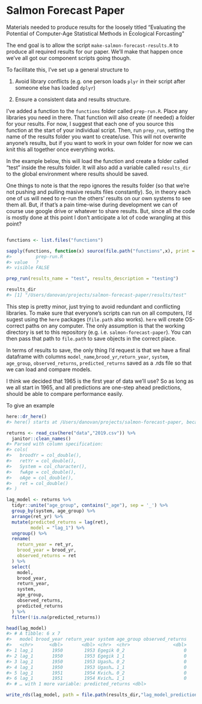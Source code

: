 
<!-- README.md is generated from README.Rmd. Please edit that file -->

# Salmon Forecast Paper

<!-- badges: start -->

<!-- badges: end -->

Materials needed to produce results for the loosely titled “Evaluating
the Potential of Computer-Age Statistical Methods in Ecological
Forcasting”

The end goal is to allow the script `make-salmon-forecast-results.R` to
produce all required results for our paper. We’ll make that happen once
we’ve all got our component scripts going though.

To facilitate this, I’ve set up a general structure to

1.  Avoid library conflicts (e.g. one person loads `plyr` in their
    script after someone else has loaded `dplyr`)

2.  Ensure a consistent data and results structure.

I’ve added a function to the `functions` folder called `prep-run.R`.
Place any libraries you need in there. That function will also create
(if needed) a folder for your results. For now, I suggest that each one
of you source this function at the start of your individual script.
Then, run `prep_run`, setting the name of the results folder you want to
create/use. This will not overwrite anyone’s results, but if you want to
work in your own folder for now we can knit this all together once
everything works.

In the example below, this will load the function and create a folder
called “test” inside the results folder. It will also add a variable
called `results_dir` to the global environment where results should be
saved.

One things to note is that the repo ignores the results folder (so that
we’re not pushing and pulling masive results files constantly). So, in
theory each one of us will need to re-run the others’ results on our own
systems to see them all. But, if that’s a pain time-wise during
development we can of course use google drive or whatever to share
results. But, since all the code is mostly done at this point I don’t
anticipate a lot of code wrangling at this point?

``` r

functions <- list.files("functions")

sapply(functions, function(x) source(file.path("functions",x), print = FALSE))
#>         prep-run.R
#> value   ?         
#> visible FALSE

prep_run(results_name = "test", results_description = "testing")

results_dir
#> [1] "/Users/danovan/projects/salmon-forecast-paper/results/test"
```

This step is pretty minor, just trying to avoid redundant and
conflicting libraries. To make sure that everyone’s scripts can run on
all computers, I’d sugest using the `here` packages (`file.path` also
works). `here` will create OS-correct paths on any computer. The only
assumption is that the working directory is set to this repository
(e.g. i.e. `salmon-forecast-paper`). You can then pass that path to
`file.path` to save objects in the correct place.

In terms of results to save, the only thing I’d request is that we have
a final dataframe with columns `model_name`,`brood_yr`,`return_year`,
`system`, `age_group`, `observed_returns`, `predicted_returns` saved as
a .rds file so that we can load and compare models.

I think we decided that 1965 is the first year of data we’ll use? So as
long as we all start in 1965, and all predictions are one-step ahead
predictions, should be able to compare performance easily.

To give an example

``` r
here::dr_here()
#> here() starts at /Users/danovan/projects/salmon-forecast-paper, because it contains a file matching `[.]Rproj$` with contents matching `^Version: ` in the first line

returns <- read_csv(here("data","2019.csv")) %>% 
  janitor::clean_names()
#> Parsed with column specification:
#> cols(
#>   broodYr = col_double(),
#>   retYr = col_double(),
#>   System = col_character(),
#>   fwAge = col_double(),
#>   oAge = col_double(),
#>   ret = col_double()
#> )

lag_model <- returns %>%
  tidyr::unite("age_group", contains("_age"), sep = '_') %>%
  group_by(system, age_group) %>%
  arrange(ret_yr) %>% 
  mutate(predicted_returns = lag(ret),
         model = "lag_1") %>%
  ungroup() %>% 
  rename(
    return_year = ret_yr,
    brood_year = brood_yr,
    observed_returns = ret
  ) %>%
  select(
    model,
    brood_year,
    return_year,
    system,
    age_group,
    observed_returns,
    predicted_returns
  ) %>% 
  filter(!is.na(predicted_returns))

head(lag_model)
#> # A tibble: 6 x 7
#>   model brood_year return_year system age_group observed_returns
#>   <chr>      <dbl>       <dbl> <chr>  <chr>                <dbl>
#> 1 lag_1       1950        1953 Egegik 0_2                      0
#> 2 lag_1       1950        1953 Egegik 1_1                      0
#> 3 lag_1       1950        1953 Ugash… 0_2                      0
#> 4 lag_1       1950        1953 Ugash… 1_1                      0
#> 5 lag_1       1951        1954 Kvich… 0_2                      0
#> 6 lag_1       1951        1954 Kvich… 1_1                      0
#> # … with 1 more variable: predicted_returns <dbl>

write_rds(lag_model, path = file.path(results_dir,"lag_model_predictions.rds"))
```
